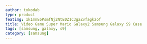 ```yaml
---
author: tokodab
type: product
featimg: 1k1mnE6PsmfNj2NtE0Z1C3gaZvfagk2of
title: Video Game Super Mario Galaxy2 Samsung Galaxy S9 Case
tags: [samsung, galaxy, s9]
category: [samsung]
---
```

